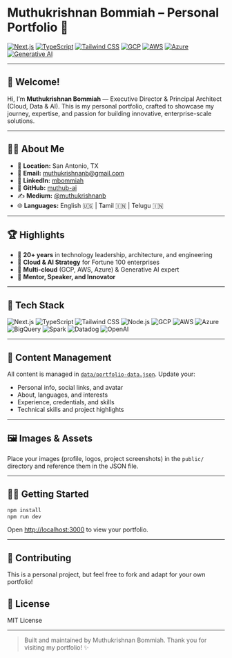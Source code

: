 # Muthukrishnan Bommiah – Personal Portfolio 🚀

[![Next.js](https://img.shields.io/badge/Next.js-000?style=for-the-badge&logo=nextdotjs&logoColor=white)](https://nextjs.org/)
[![TypeScript](https://img.shields.io/badge/TypeScript-3178C6?style=for-the-badge&logo=typescript&logoColor=white)](https://www.typescriptlang.org/)
[![Tailwind CSS](https://img.shields.io/badge/Tailwind-06B6D4?style=for-the-badge&logo=tailwindcss&logoColor=white)](https://tailwindcss.com/)
[![GCP](https://img.shields.io/badge/GCP-4285F4?style=for-the-badge&logo=googlecloud&logoColor=white)](https://cloud.google.com/)
[![AWS](https://img.shields.io/badge/AWS-232F3E?style=for-the-badge&logo=amazonaws&logoColor=white)](https://aws.amazon.com/)
[![Azure](https://img.shields.io/badge/Azure-0078D4?style=for-the-badge&logo=microsoftazure&logoColor=white)](https://azure.microsoft.com/)
[![Generative AI](https://img.shields.io/badge/Generative%20AI-FFB300?style=for-the-badge&logo=OpenAI&logoColor=black)](https://openai.com/)

---

## 👋 Welcome!

Hi, I’m **Muthukrishnan Bommiah** — Executive Director & Principal Architect (Cloud, Data & AI). This is my personal portfolio, crafted to showcase my journey, expertise, and passion for building innovative, enterprise-scale solutions.

---

## 🧑‍💼 About Me

- 📍 **Location:** San Antonio, TX
- 📧 **Email:** muthukrishnanb@gmail.com
- 💼 **LinkedIn:** [mbommiah](https://www.linkedin.com/in/mbommiah/)
- 🐙 **GitHub:** [muthub-ai](https://github.com/muthub-ai)
- ✍️ **Medium:** [@muthukrishnanb](https://medium.com/@muthukrishnanb)
- 🌐 **Languages:** English 🇺🇸 | Tamil 🇮🇳 | Telugu 🇮🇳

---

## 🏆 Highlights

- 🏅 **20+ years** in technology leadership, architecture, and engineering
- 🏅 **Cloud & AI Strategy** for Fortune 100 enterprises
- 🏅 **Multi-cloud** (GCP, AWS, Azure) & Generative AI expert
- 🏅 **Mentor, Speaker, and Innovator**

---

## 🚀 Tech Stack

![Next.js](https://img.shields.io/badge/Next.js-000?style=flat-square&logo=nextdotjs&logoColor=white)
![TypeScript](https://img.shields.io/badge/TypeScript-3178C6?style=flat-square&logo=typescript&logoColor=white)
![Tailwind CSS](https://img.shields.io/badge/Tailwind-06B6D4?style=flat-square&logo=tailwindcss&logoColor=white)
![Node.js](https://img.shields.io/badge/Node.js-339933?style=flat-square&logo=nodedotjs&logoColor=white)
![GCP](https://img.shields.io/badge/GCP-4285F4?style=flat-square&logo=googlecloud&logoColor=white)
![AWS](https://img.shields.io/badge/AWS-232F3E?style=flat-square&logo=amazonaws&logoColor=white)
![Azure](https://img.shields.io/badge/Azure-0078D4?style=flat-square&logo=microsoftazure&logoColor=white)
![BigQuery](https://img.shields.io/badge/BigQuery-669DF6?style=flat-square&logo=googlebigquery&logoColor=white)
![Spark](https://img.shields.io/badge/Spark-E25A1C?style=flat-square&logo=apachespark&logoColor=white)
![Datadog](https://img.shields.io/badge/Datadog-632CA6?style=flat-square&logo=datadog&logoColor=white)
![OpenAI](https://img.shields.io/badge/Generative%20AI-FFB300?style=flat-square&logo=OpenAI&logoColor=black)

---

## 📁 Content Management

All content is managed in [`data/portfolio-data.json`](./data/portfolio-data.json). Update your:
- Personal info, social links, and avatar
- About, languages, and interests
- Experience, credentials, and skills
- Technical skills and project highlights

---

## 🖼️ Images & Assets
Place your images (profile, logos, project screenshots) in the `public/` directory and reference them in the JSON file.

---

## 🏃‍♂️ Getting Started

```bash
npm install
npm run dev
```

Open [http://localhost:3000](http://localhost:3000) to view your portfolio.

---

## 🤝 Contributing
This is a personal project, but feel free to fork and adapt for your own portfolio!

## 📄 License
MIT License

---

> Built and maintained by Muthukrishnan Bommiah. Thank you for visiting my portfolio! ✨
